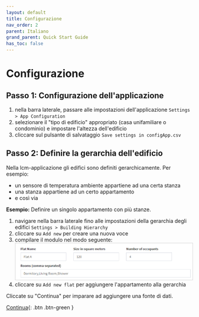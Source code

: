 ```yaml
---
layout: default
title: Configurazione
nav_order: 2
parent: Italiano
grand_parent: Quick Start Guide
has_toc: false
---
```


# Configurazione
## Passo 1: Configurazione dell'applicazione
1. nella barra laterale, passare alle impostazioni dell'applicazione `Settings > App Configuration`
1. selezionare il "tipo di edificio" appropriato (casa unifamiliare o condominio) e impostare l'altezza dell'edificio
1. cliccare sul pulsante di salvataggio `Save settings in configApp.csv`

## Passo 2: Definire la gerarchia dell'edificio
Nella lcm-applicazione gli edifici sono definiti gerarchicamente. Per esempio:
- un sensore di temperatura ambiente appartiene ad una certa stanza
- una stanza appartiene ad un certo appartamento
- e così via

**Esempio:** Definire un singolo appartamento con più stanze.

1. navigare nella barra laterale fino alle impostazioni della gerarchia degli edifici `Settings > Building Hierarchy`
1. cliccare su `Add new` per creare una nuova voce
1. compilare il modulo nel modo seguente:<br>
   <img src="https://raw.githubusercontent.com/hslu-ige-laes/lcm/master/docs/assets/images/settingsBldgHierarchy_01.PNG" style="border:1px solid lightgrey"/>
1. cliccare su `Add new flat` per aggiungere l'appartamento alla gerarchia

Cliccate su "Continua" per imparare ad aggiungere una fonte di dati.

[Continua](https://hslu-ige-laes.github.io/lcm/docs/quickStartGuide/it/addDataSource/){: .btn .btn-green }
